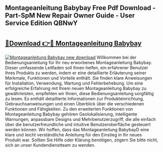 ## Montageanleitung Babybay Free Pdf Download - Part-SpM New Repair Owner Guide - User Service Edition QBNwY

# <h2><a href="http://df7ws0.blite.top/?on=Montageanleitung+Babybay">🔗Download 👉🔴 Montageanleitung Babybay</a></h2>

[![Montageanleitung Babybay new download](https://i.imgur.com/lujVjoI.png)](http://df7ws0.blite.top/?on=Montageanleitung+Babybay)
Willkommen bei der Bedienungsanleitung für Ihr neu erworbenes Montageanleitung Babybay. Dieser umfassende Leitfaden soll Ihnen helfen, ein erfahrener Benutzer Ihres Produkts zu werden, indem er eine detaillierte Erläuterung seiner Merkmale, Funktionen und Vorteile enthält. Sie finden klare Anweisungen für Installation, Verwendung, Wartung und Fehlerbehebung. Um eine erfolgreiche Erfahrung mit Ihrem neuen Montageanleitung Babybay zu gewährleisten, empfehlen wir Ihnen, diese Bedienungsanleitung sorgfältig zu lesen. Es enthält detaillierte Informationen zur Produkteinrichtung, Gebrauchsanweisungen und einen Überblick über die verschiedenen Funktionen und Fähigkeiten. Zu den erweiterten Funktionen von Montageanleitung Babybay gehören Geolokalisierung, intelligente Warnungen, anpassbare Designs und Mehrbenutzerzugriff, die alle einfach über die benutzerfreundliche und intuitive Benutzeroberfläche gesteuert werden können. Wir hoffen, dass das Montageanleitung BabybayD eine klare und leicht verständliche Anleitung für den Einstieg in Ihr neues Produkt war. Sollten Sie Hilfe oder Klärung benötigen, zögern Sie bitte nicht, sich an unser Kundendienstteam zu wenden.
